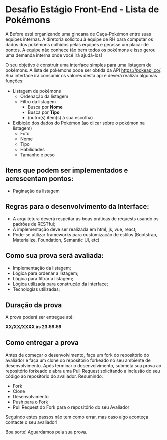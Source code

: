# **Desafio Estágio Front-End - Lista de Pokémons**
A Before está organizando uma gincana de Caça-Pokémon entre suas equipes internas. A diretoria solicitou à equipe de RH para computar os dados dos pokémons colhidos pelas equipes e gerasse um placar de pontos. A equipe não conhece tão bem todos os pokémons e isso gerou uma demanda interna onde você irá ajudá-los!

O seu objetivo é construir uma interface simples para uma listagem de pokémons. A lista de pokémons pode ser obtida da API <https://pokeapi.co/>. Sua interface irá consumir os valores desta api e deverá realizar algumas funções:

- Listagem de pokémons
  - Ordenação da listagem
  - Filtro da listagem
    - Busca por **Nome**
    - Busca por **Tipo**
    - (outro(s) item(s) à sua escolha)
- Exibição dos dados do Pokémon (ao clicar sobre o pokémon na listagem)
  - Foto
  - Nome
  - Tipo
  - Habilidades
  - Tamanho e peso
## Itens que podem ser implementados e acrescentam pontos:
- Paginação da listagem
## Regras para o desenvolvimento da Interface:
- A arquitetura deverá respeitar as boas práticas de requests usando os padrões de RESTful;
- A implementação deve ser realizada em html, js, vue, react;
- Pode-se utilizar frameworks para customização de estilos (Bootstrap, Materialize, Foundation, Semantic UI, etc) 
## Como sua prova será avaliada:
- Implementação da listagem;
- Lógica para ordenar a listagem;
- Lógica para filtrar a listagem;
- Lógica utilizada para construção da interface;
- Tecnologias utilizadas;
## Duração da prova
A prova poderá ser entregue até:

**XX/XX/XXXX às 23:59:59**
## Como entregar a prova
Antes de começar o desenvolvimento, faça um fork do repositório do avaliador e faça um clone do repositório forkeado no seu ambiente de desenvolvimento. Após terminar o desenvolvimento, submeta sua prova ao repositório forkeado e abra uma Pull Request solicitando a inclusão do seu código ao repositório do avaliador. Resumindo:

- Fork
- Clone
- Desenvolvimento
- Push para o Fork
- Pull Request do Fork para o repositório do seu Avaliador

Seguindo estes passos não tem como errar, mas caso algo aconteça contacte o seu avaliador!

Boa sorte! Aguardamos pela sua prova.


